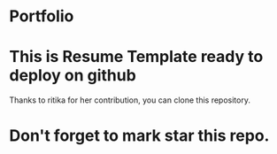 # Portfolio

# This is Resume Template ready to deploy on github
Thanks to ritika for her contribution,
you can clone this repository.
# Don't forget to mark star this repo.
